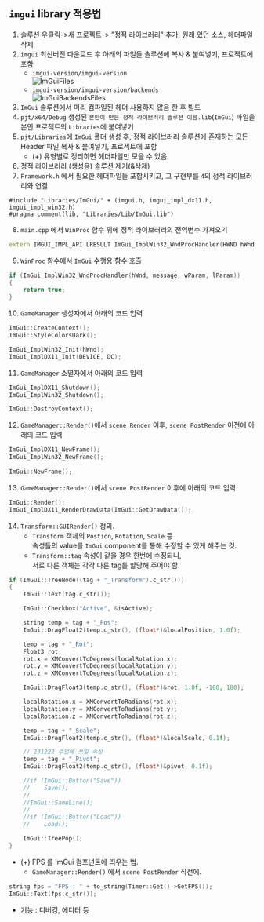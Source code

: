 ## `imgui` library 적용법

1. 솔루션 우클릭->새 프로젝트-> "정적 라이브러리" 추가, 원래 있던 소스, 헤더파일 삭제
2. `imgui` 최신버전 다운로드 후 아래의 파일들 솔루션에 복사 & 붙여넣기, 프로젝트에 포함
    - `imgui-version/imgui-version` <br>
    ![ImGuiFiles](https://github.com/VaVamVa/DX2D/tree/main/DocuImages/ImGuiFiles.JPG)
    - `imgui-version/imgui-version/backends` <br>
    ![ImGuiBackendsFiles](https://github.com/VaVamVa/DX2D/tree/main/DocuImages/ImGuiBackendsFiles.JPG)
3. `ImGui` 솔루션에서 미리 컴파일된 헤더 사용하지 않음 한 후 빌드
4. `pjt/x64/Debug` 생성된 `본인이 만든 정적 라이브러리 솔루션 이름.lib`(`ImGui`) 파일을 본인 프로젝트의 `Libraries`에 붙여넣기
5. `pjt/Libraries`에 `ImGui` 폴더 생성 후, 정적 라이브러리 솔루션에 존재하는 모든 Header 파일 복사 & 붙여넣기, 프로젝트에 포함
    - (+) 유형별로 정리하면 헤더파일만 모을 수 있음.
6. 정적 라이브러리 (생성용) 솔루션 제거(&삭제)
7. `Framework.h` 에서 필요한 헤더파일들 포함시키고, 그 구현부를 `4`의 정적 라이브러리와 연결
```
#include "Libraries/ImGui/" + (imgui.h, imgui_impl_dx11.h, imgui_impl_win32.h)
#pragma comment(lib, "Libraries/Lib/ImGui.lib")
```

8. `main.cpp` 에서 `WinProc` 함수 위에 정적 라이브러리의 전역변수 가져오기
```cpp
extern IMGUI_IMPL_API LRESULT ImGui_ImplWin32_WndProcHandler(HWND hWnd, UINT msg, WPARAM wParam, LPARAM lParam);
```

9. `WinProc` 함수에서 `ImGui` 수행용 함수 호출
```cpp
if (ImGui_ImplWin32_WndProcHandler(hWnd, message, wParam, lParam))
{
    return true;
}
```

10. `GameManager` 생성자에서 아래의 코드 입력
```cpp
ImGui::CreateContext();
ImGui::StyleColorsDark();

ImGui_ImplWin32_Init(hWnd);
ImGui_ImplDX11_Init(DEVICE, DC);
```

11. `GameManager` 소멸자에서 아래의 코드 입력
```cpp
ImGui_ImplDX11_Shutdown();
ImGui_ImplWin32_Shutdown();

ImGui::DestroyContext();
```

12. `GameManager::Render()`에서 `scene Render` 이후, `scene PostRender` 이전에 아래의 코드 입력
```cpp
ImGui_ImplDX11_NewFrame();
ImGui_ImplWin32_NewFrame();
    
ImGui::NewFrame();
```

13. `GameManager::Render()`에서 `scene PostRender` 이후에 아래의 코드 입력
```cpp
ImGui::Render();
ImGui_ImplDX11_RenderDrawData(ImGui::GetDrawData());
```

14. `Transform::GUIRender()` 정의.
    - `Transform` 객체의 `Postion`, `Rotation`, `Scale` 등<br> 속성들의 value를 `ImGui` component를 통해 수정할 수 있게 해주는 것.
    - `Transform::tag` 속성이 같을 경우 한번에 수정되니,<br>서로 다른 객체는 각각 다른 tag를 할당해 주어야 함.
```cpp
if (ImGui::TreeNode((tag + "_Transform").c_str()))
{
    ImGui::Text(tag.c_str());

    ImGui::Checkbox("Active", &isActive);

    string temp = tag + "_Pos";
    ImGui::DragFloat2(temp.c_str(), (float*)&localPosition, 1.0f);

    temp = tag + "_Rot";
    Float3 rot;
    rot.x = XMConvertToDegrees(localRotation.x);
    rot.y = XMConvertToDegrees(localRotation.y);
    rot.z = XMConvertToDegrees(localRotation.z);

    ImGui::DragFloat3(temp.c_str(), (float*)&rot, 1.0f, -180, 180);

    localRotation.x = XMConvertToRadians(rot.x);
    localRotation.y = XMConvertToRadians(rot.y);
    localRotation.z = XMConvertToRadians(rot.z);

    temp = tag + "_Scale";
    ImGui::DragFloat2(temp.c_str(), (float*)&localScale, 0.1f);

    // 231222 수업에 쓰일 속성
    temp = tag + "_Pivot";
    ImGui::DragFloat2(temp.c_str(), (float*)&pivot, 0.1f);

    //if (ImGui::Button("Save"))
    //    Save();
    //
    //ImGui::SameLine();
    //
    //if (ImGui::Button("Load"))
    //    Load();

    ImGui::TreePop();
}
```

- (+) FPS 를 ImGui 컴포넌트에 띄우는 법.
    - `GameManager::Render()` 에서 `scene PostRender` 직전에.
```cpp
string fps = "FPS : " + to_string(Timer::Get()->GetFPS());
ImGui::Text(fps.c_str());
```

- 기능 : 디버깅, 에디터 등